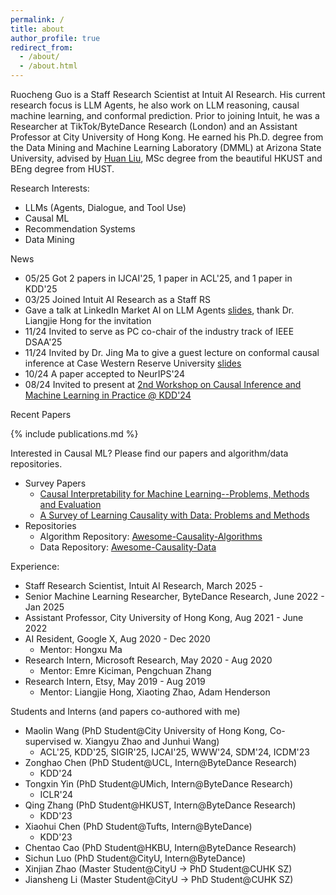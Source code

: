 ```yaml
---
permalink: /
title: about
author_profile: true
redirect_from: 
  - /about/
  - /about.html
---
```


Ruocheng Guo is a Staff Research Scientist at Intuit AI Research. His current research focus is LLM Agents, he also work on LLM reasoning, causal machine learning, and conformal prediction. Prior to joining Intuit, he was a Researcher at TikTok/ByteDance Research (London) and an Assistant Professor at City University of Hong Kong. He earned his Ph.D. degree from the Data Mining and Machine Learning Laboratory (DMML) at Arizona State University, advised by [Huan Liu](http://www.public.asu.edu/~huanliu/), MSc degree from the beautiful HKUST and BEng degree from HUST.

Research Interests:
- LLMs (Agents, Dialogue, and Tool Use)
- Causal ML
- Recommendation Systems
- Data Mining

News
- 05/25 Got 2 papers in IJCAI'25, 1 paper in ACL'25, and 1 paper in KDD'25
- 03/25 Joined Intuit AI Research as a Staff RS
- Gave a talk at LinkedIn Market AI on LLM Agents [slides](), thank Dr. Liangjie Hong for the invitation
- 11/24 Invited to serve as PC co-chair of the industry track of IEEE DSAA'25
- 11/24 Invited by Dr. Jing Ma to give a guest lecture on conformal causal inference at Case Western Reserve University [slides]() 
- 10/24 A paper accepted to NeurIPS'24
- 08/24 Invited to present at [2nd Workshop on Causal Inference and Machine Learning in Practice @ KDD'24](https://causal-machine-learning.github.io/kdd2024-workshop/)


Recent Papers

{% include publications.md %}

Interested in Causal ML? Please find our papers and algorithm/data repositories.
- Survey Papers
  - [Causal Interpretability for Machine Learning--Problems, Methods and Evaluation](https://arxiv.org/pdf/2003.03934.pdf)
  - [A Survey of Learning Causality with Data: Problems and Methods](https://arxiv.org/pdf/1809.09337)
- Repositories
  - Algorithm Repository: [Awesome-Causality-Algorithms](https://github.com/rguo12/awesome-causality-algorithms)
  - Data Repository: [Awesome-Causality-Data](https://github.com/rguo12/awesome-causality-data)


Experience:
- Staff Research Scientist, Intuit AI Research, March 2025 - 
- Senior Machine Learning Researcher, ByteDance Research, June 2022 - Jan 2025
- Assistant Professor, City University of Hong Kong, Aug 2021 - June 2022
- AI Resident, Google X, Aug 2020 - Dec 2020
  - Mentor: Hongxu Ma
- Research Intern, Microsoft Research, May 2020 - Aug 2020
  - Mentor: Emre Kiciman, Pengchuan Zhang
- Research Intern, Etsy, May 2019 - Aug 2019
  - Mentor: Liangjie Hong, Xiaoting Zhao, Adam Henderson

Students and Interns (and papers co-authored with me)
- Maolin Wang (PhD Student@City University of Hong Kong, Co-supervised w. Xiangyu Zhao and Junhui Wang)
  - ACL'25, KDD'25, SIGIR'25, IJCAI'25, WWW'24, SDM'24, ICDM'23
- Zonghao Chen (PhD Student@UCL, Intern@ByteDance Research)
  - KDD'24
- Tongxin Yin (PhD Student@UMich, Intern@ByteDance Research)
  - ICLR'24
- Qing Zhang (PhD Student@HKUST, Intern@ByteDance Research)
  - KDD'23
- Xiaohui Chen (PhD Student@Tufts, Intern@ByteDance)
  - KDD'23
- Chentao Cao (PhD Student@HKBU, Intern@ByteDance Research)
- Sichun Luo (PhD Student@CityU, Intern@ByteDance)
- Xinjian Zhao (Master Student@CityU -> PhD Student@CUHK SZ)
- Jiansheng Li (Master Student@CityU -> PhD Student@CUHK SZ)

